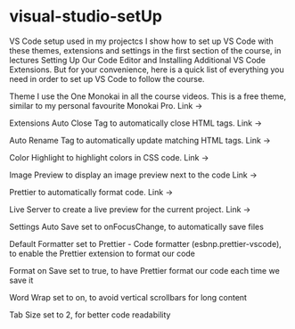 # visual-studio-setUp
VS Code setup used in my projectcs
I show how to set up VS Code with these themes, extensions and settings in the first section of the course, in lectures Setting Up Our Code Editor and Installing Additional VS Code Extensions. But for your convenience, here is a quick list of everything you need in order to set up VS Code to follow the course.

Theme
I use the One Monokai in all the course videos. This is a free theme, similar to my personal favourite Monokai Pro. Link →

Extensions
Auto Close Tag to automatically close HTML tags. Link →

Auto Rename Tag to automatically update matching HTML tags. Link →

Color Highlight to highlight colors in CSS code. Link →

Image Preview to display an image preview next to the code Link →

Prettier to automatically format code. Link →

Live Server to create a live preview for the current project. Link →

Settings
Auto Save set to onFocusChange, to automatically save files

Default Formatter set to Prettier - Code formatter (esbnp.prettier-vscode), to enable the Prettier extension to format our code

Format on Save set to true, to have Prettier format our code each time we save it

Word Wrap set to on, to avoid vertical scrollbars for long content

Tab Size set to 2, for better code readability
